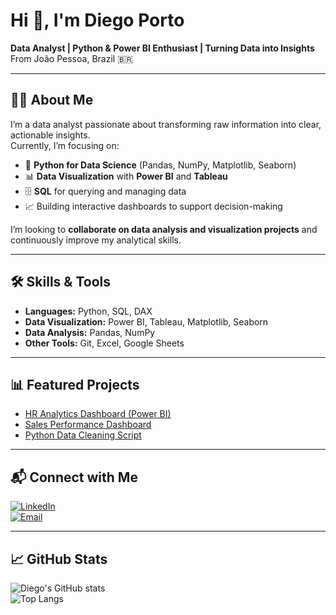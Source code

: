 # Hi 👋, I'm Diego Porto

**Data Analyst | Python & Power BI Enthusiast | Turning Data into Insights**  
From João Pessoa, Brazil 🇧🇷

---

## 🧑‍💻 About Me

I’m a data analyst passionate about transforming raw information into clear, actionable insights.  
Currently, I’m focusing on:

- 📌 **Python for Data Science** (Pandas, NumPy, Matplotlib, Seaborn)  
- 📊 **Data Visualization** with **Power BI** and **Tableau**  
- 🗄️ **SQL** for querying and managing data  
- 📈 Building interactive dashboards to support decision-making  

I’m looking to **collaborate on data analysis and visualization projects** and continuously improve my analytical skills.

---

## 🛠️ Skills & Tools

- **Languages:** Python, SQL, DAX  
- **Data Visualization:** Power BI, Tableau, Matplotlib, Seaborn  
- **Data Analysis:** Pandas, NumPy  
- **Other Tools:** Git, Excel, Google Sheets  

---

## 📊 Featured Projects

- [HR Analytics Dashboard (Power BI)](https://github.com/diegoporto10/hr-analytics)  
- [Sales Performance Dashboard](https://github.com/diegoporto10/sales-performance)  
- [Python Data Cleaning Script](https://github.com/diegoporto10/data-cleaning-python)  

---

## 📬 Connect with Me

[![LinkedIn](https://img.shields.io/badge/LinkedIn-blue?logo=linkedin&logoColor=white)](https://www.linkedin.com/in/diego-porto-b9a093173)  
[![Email](https://img.shields.io/badge/Email-diego.porto10%40gmail.com-red)](mailto:diego.porto10@gmail.com)

---

## 📈 GitHub Stats

![Diego's GitHub stats](https://github-readme-stats.vercel.app/api?username=diegoporto10&show_icons=true&theme=tokyonight)  
![Top Langs](https://github-readme-stats.vercel.app/api/top-langs/?username=diegoporto10&layout=compact&theme=tokyonight)
